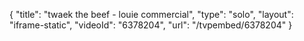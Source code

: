 {
    "title": "twaek the beef - louie commercial",
    "type": "solo",
    "layout": "iframe-static",
    "videoId": "6378204",
    "url": "\/tvpembed\/6378204"
}